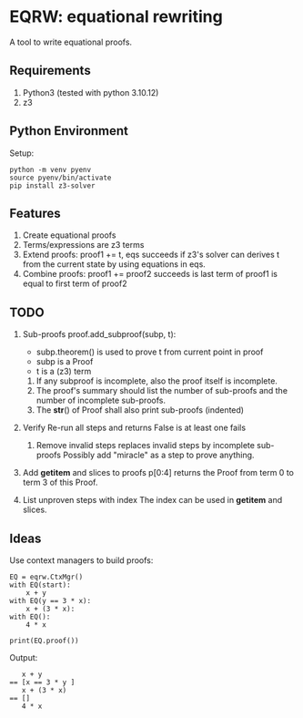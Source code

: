 # EQRW: equational rewriting

A tool to write equational proofs.

## Requirements

1. Python3 (tested with python 3.10.12)
2. z3

## Python Environment

Setup:

    python -m venv pyenv
    source pyenv/bin/activate
    pip install z3-solver


## Features

1. Create equational proofs
2. Terms/expressions are z3 terms
3. Extend proofs: proof1 += t, eqs
   succeeds if z3's solver can derives t from the current state by using equations in eqs.
4. Combine proofs: proof1 += proof2
   succeeds is last term of proof1 is equal to first term of proof2

   
## TODO

1. Sub-proofs
   proof.add_subproof(subp, t):
   - subp.theorem() is used to prove t from current point in proof
   - subp is a Proof
   - t is a (z3) term
   
   1. If any subproof is incomplete, also the proof itself is incomplete.
   2. The proof's summary should list the number of sub-proofs and the number of incomplete
      sub-proofs.
   3. The __str__() of Proof shall also print sub-proofs (indented)

2. Verify
   Re-run all steps and returns False is at least one fails
   1. Remove invalid steps
      replaces invalid steps by incomplete sub-proofs 
   Possibly add "miracle" as a step to prove anything.

3. Add __getitem__ and slices to proofs
   p[0:4] returns the Proof from term 0 to term 3 of this Proof.

4. List unproven steps with index
   The index can be used in __getitem__ and slices.

## Ideas

Use context managers to build proofs:

    EQ = eqrw.CtxMgr()
    with EQ(start):
        x + y
    with EQ(y == 3 * x):
        x + (3 * x):
    with EQ():
        4 * x

    print(EQ.proof())

Output:

       x + y
    == [x == 3 * y ]
       x + (3 * x)
    == []
       4 * x
